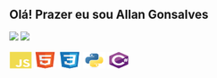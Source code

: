 ## Olá! Prazer eu sou Allan Gonsalves


<div>
  <img height = "180em" src="https://github-readme-stats.vercel.app/api?username=Allan1503&show_icons=true&theme=cobalt">
  <img height = "180em" src="https://github-readme-stats.vercel.app/api/top-langs/?username=Allan1503&theme=cobalt&layout=compact)](https://github.com/Allan1503/github-readme-stats">
</div>
                                     
<div style="display: inline_block"><br>
  <img align="center" alt="Allan-Js" height="30" width="40" src="https://raw.githubusercontent.com/devicons/devicon/master/icons/javascript/javascript-plain.svg">
  <img align="center" alt="Allan-HTML" height="30" width="40" src="https://raw.githubusercontent.com/devicons/devicon/master/icons/html5/html5-original.svg">
  <img align="center" alt="Allan-CSS" height="30" width="40" src="https://raw.githubusercontent.com/devicons/devicon/master/icons/css3/css3-original.svg">
  <img align="center" alt="Allan-Python" height="30" width="40" src="https://raw.githubusercontent.com/devicons/devicon/master/icons/python/python-original.svg">
  <img align="center" alt="Allan-Csharp" height="30" width="40" src="https://raw.githubusercontent.com/devicons/devicon/master/icons/csharp/csharp-original.svg">
</div>
